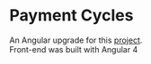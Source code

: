 # Payment Cycles
An Angular upgrade for this <a href="https://github.com/joaoabrodrigues/payment-cycles-frontend">project</a>.
<br>
Front-end was built with Angular 4